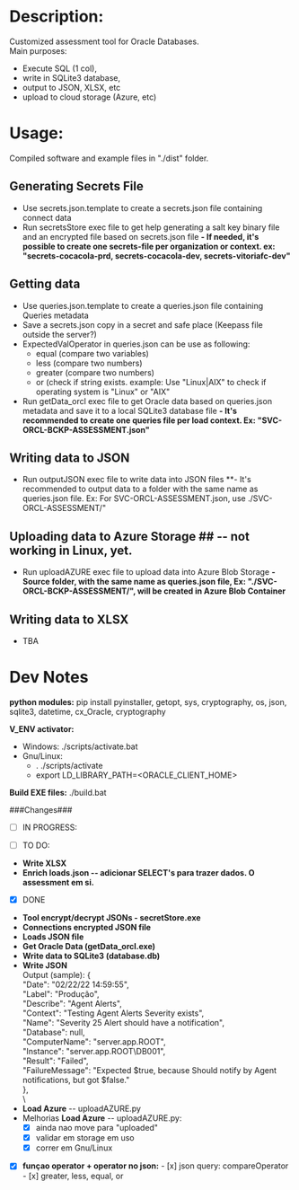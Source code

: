 # Description:
Customized assessment tool for Oracle Databases. \
Main purposes:
- Execute SQL (1 col), 
- write in SQLite3 database, 
- output to JSON, XLSX, etc
- upload to cloud storage (Azure, etc)

# Usage: #
Compiled software and example files in "./dist" folder.

## Generating Secrets File ##
- Use secrets.json.template to create a secrets.json file containing connect data
- Run secretsStore exec file to get help generating a salt key binary file and an encrypted file based on secrets.json file
**- If needed, it's possible to create one secrets-file per organization or context. ex: "secrets-cocacola-prd, secrets-cocacola-dev, secrets-vitoriafc-dev"**

## Getting data ##
- Use queries.json.template to create a queries.json file containing Queries metadata
- Save a secrets.json copy in a secret and safe place (Keepass file outside the server?)
- ExpectedValOperator in queries.json can be use as following:
	- equal (compare two variables)
	- less (compare two numbers)
	- greater (compare two numbers)
	- or (check if string exists. example: Use "Linux|AIX" to check if operating system is "Linux" or "AIX"
- Run getData_orcl exec file to get Oracle data based on queries.json metadata and save it to a local SQLite3 database file
**- It's recommended to create one queries file per load context. Ex: "SVC-ORCL-BCKP-ASSESSMENT.json"**

## Writing data to JSON ##
- Run outputJSON exec file to write data into JSON files
**- It's recommended to output data to a folder with the same name as queries.json file. Ex: For SVC-ORCL-ASSESSMENT.json, use ./SVC-ORCL-ASSESSMENT/"

## Uploading data to Azure Storage ## -- not working in Linux, yet.
- Run uploadAZURE exec file to upload data into Azure Blob Storage
**- Source folder, with the same name as queries.json file, Ex: "./SVC-ORCL-BCKP-ASSESSMENT/", will be created in Azure Blob Container**


## Writing data to XLSX ##
- TBA

# Dev Notes # 
**python modules:**
pip install pyinstaller, getopt, sys, cryptography, os, json, sqlite3, datetime, cx_Oracle, cryptography

**V_ENV activator:**
- Windows: ./scripts/activate.bat
- Gnu/Linux: 
   - . ./scripts/activate
   - export LD_LIBRARY_PATH=<ORACLE_CLIENT_HOME>

**Build EXE files:**
./build.bat


###Changes###
- [ ] IN PROGRESS:

- [ ] TO DO:
- **Write XLSX**
- **Enrich loads.json -- adicionar SELECT's para trazer dados. O assessment em si.**

- [x] DONE
- **Tool encrypt/decrypt JSONs - secretStore.exe**
- **Connections encrypted JSON file**
- **Loads JSON file**
- **Get Oracle Data (getData_orcl.exe)**
- **Write data to SQLite3 (database.db)**
- **Write JSON** \
   Output (sample):
    { \
        "Date":  "02/22/22 14:59:55", \
        "Label":  "Produção", \
        "Describe":  "Agent Alerts", \
        "Context":  "Testing Agent Alerts Severity exists", \
        "Name":  "Severity 25 Alert should have a notification", \
        "Database":  null, \
        "ComputerName":  "server.app.ROOT", \
        "Instance":  "server.app.ROOT\\DB001", \
        "Result":  "Failed", \
        "FailureMessage":  "Expected $true, because Should notify by Agent notifications, but got $false." \
     }, \
\
- **Load Azure** -- uploadAZURE.py  
- Melhorias **Load Azure** -- uploadAZURE.py:
   - [x] ainda nao move para "uploaded"
   - [x] validar em storage em uso
   - [x] correr em Gnu/Linux

- [x] **funçao operator + operator no json:**
      - [x] json query: compareOperator
      - [x] greater, less, equal, or

